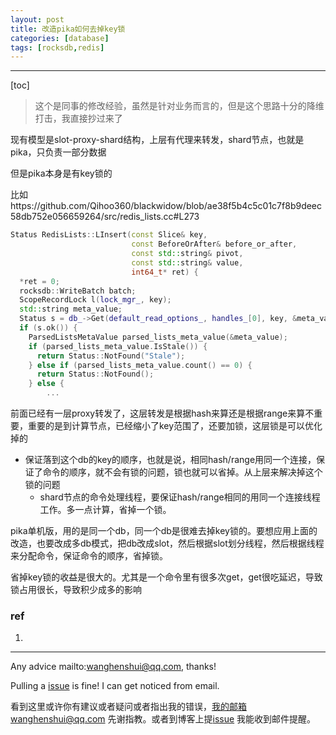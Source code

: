```yaml
---
layout: post
title: 改造pika如何去掉key锁
categories: [database]
tags: [rocksdb,redis]
---
```

  

---

[toc]

> 这个是同事的修改经验，虽然是针对业务而言的，但是这个思路十分的降维打击，我直接抄过来了

现有模型是slot-proxy-shard结构，上层有代理来转发，shard节点，也就是pika，只负责一部分数据

但是pika本身是有key锁的

比如https://github.com/Qihoo360/blackwidow/blob/ae38f5b4c5c01c7f8b9deec58db752e056659264/src/redis_lists.cc#L273

```c++
Status RedisLists::LInsert(const Slice& key,
                           const BeforeOrAfter& before_or_after,
                           const std::string& pivot,
                           const std::string& value,
                           int64_t* ret) {
  *ret = 0;
  rocksdb::WriteBatch batch;
  ScopeRecordLock l(lock_mgr_, key);
  std::string meta_value;
  Status s = db_->Get(default_read_options_, handles_[0], key, &meta_value);
  if (s.ok()) {
    ParsedListsMetaValue parsed_lists_meta_value(&meta_value);
    if (parsed_lists_meta_value.IsStale()) {
      return Status::NotFound("Stale");
    } else if (parsed_lists_meta_value.count() == 0) {
      return Status::NotFound();
    } else {
        ...
```



前面已经有一层proxy转发了，这层转发是根据hash来算还是根据range来算不重要，重要的是到计算节点，已经缩小了key范围了，还要加锁，这层锁是可以优化掉的

- 保证落到这个db的key的顺序，也就是说，相同hash/range用同一个连接，保证了命令的顺序，就不会有锁的问题，锁也就可以省掉。从上层来解决掉这个锁的问题
  - shard节点的命令处理线程，要保证hash/range相同的用同一个连接线程工作。多一点计算，省掉一个锁。



pika单机版，用的是同一个db，同一个db是很难去掉key锁的。要想应用上面的改造，也要改成多db模式，把db改成slot，然后根据slot划分线程，然后根据线程来分配命令，保证命令的顺序，省掉锁。

省掉key锁的收益是很大的。尤其是一个命令里有很多次get，get很吃延迟，导致锁占用很长，导致积少成多的影响

### ref

1. 

   

---

Any advice mailto:wanghenshui@qq.com, thanks! 

Pulling a [issue](https://github.com/wanghenshui/wanghenshui.github.io/issues/new) is fine! I can get noticed from email.

看到这里或许你有建议或者疑问或者指出我的错误，我的邮箱wanghenshui@qq.com 先谢指教。或者到博客上提[issue](https://github.com/wanghenshui/wanghenshui.github.io/issues/new) 我能收到邮件提醒。